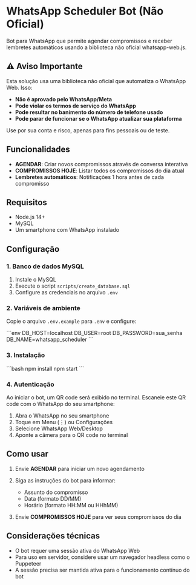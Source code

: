 # WhatsApp Scheduler Bot (Não Oficial)

Bot para WhatsApp que permite agendar compromissos e receber lembretes automáticos usando a biblioteca não oficial whatsapp-web.js.

## ⚠️ Aviso Importante

Esta solução usa uma biblioteca não oficial que automatiza o WhatsApp Web. Isso:

- **Não é aprovado pelo WhatsApp/Meta**
- **Pode violar os termos de serviço do WhatsApp**
- **Pode resultar no banimento do número de telefone usado**
- **Pode parar de funcionar se o WhatsApp atualizar sua plataforma**

Use por sua conta e risco, apenas para fins pessoais ou de teste.

## Funcionalidades

- **AGENDAR**: Criar novos compromissos através de conversa interativa
- **COMPROMISSOS HOJE**: Listar todos os compromissos do dia atual
- **Lembretes automáticos**: Notificações 1 hora antes de cada compromisso

## Requisitos

- Node.js 14+
- MySQL
- Um smartphone com WhatsApp instalado

## Configuração

### 1. Banco de dados MySQL

1. Instale o MySQL
2. Execute o script `scripts/create_database.sql`
3. Configure as credenciais no arquivo `.env`

### 2. Variáveis de ambiente

Copie o arquivo `.env.example` para `.env` e configure:

\`\`\`env
DB_HOST=localhost
DB_USER=root
DB_PASSWORD=sua_senha
DB_NAME=whatsapp_scheduler
\`\`\`

### 3. Instalação

\`\`\`bash
npm install
npm start
\`\`\`

### 4. Autenticação

Ao iniciar o bot, um QR code será exibido no terminal. Escaneie este QR code com o WhatsApp do seu smartphone:

1. Abra o WhatsApp no seu smartphone
2. Toque em Menu (⋮) ou Configurações
3. Selecione WhatsApp Web/Desktop
4. Aponte a câmera para o QR code no terminal

## Como usar

1. Envie **AGENDAR** para iniciar um novo agendamento
2. Siga as instruções do bot para informar:
   - Assunto do compromisso
   - Data (formato DD/MM)
   - Horário (formato HH:MM ou HHhMM)

3. Envie **COMPROMISSOS HOJE** para ver seus compromissos do dia

## Considerações técnicas

- O bot requer uma sessão ativa do WhatsApp Web
- Para uso em servidor, considere usar um navegador headless como o Puppeteer
- A sessão precisa ser mantida ativa para o funcionamento contínuo do bot
